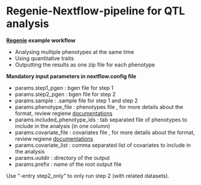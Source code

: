 # Regenie-Nextflow-pipeline for QTL analysis

**[Regenie](https://rgcgithub.github.io/regenie/) example workflow**
-	Analysing multiple phenotypes at the same time
-	Using quantitative traits
-	Outputting the results as one zip file for each phenotype

**Mandatory input parameters in nextflow.config file**
- params.step1_pgen : bgen file for step 1
- params.step2_pgen : bgen file for step 2
- params.sample : .sample file for step 1 and step 2
- params.phenotype_file : phenotypes file , for more details about the format, review regiene [documentations](https://rgcgithub.github.io/regenie/options/)
- params.included_phenotype_ids : tab separated file of phenotypes to include in the analysis (in one column)
- params.covariate_file  : covariates file , for more details about the format, review regiene [documentations](https://rgcgithub.github.io/regenie/options/)
- params.covariate_list : comma separated list of covariates to include in the analysis
- params.outdir : directory of the output
- params.prefix : name of the root output file

Use "-entry step2_only" to only run step 2 (with related datasets).

